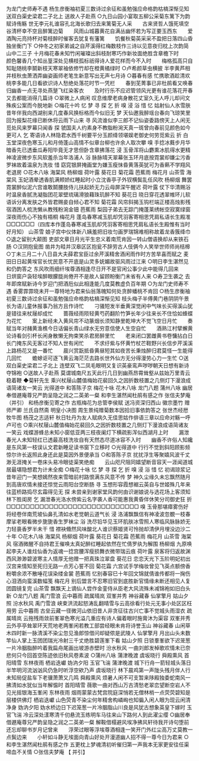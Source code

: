 <!-- { "loadSidebar": true } -->
为龙门史师寿不遇
杨生彦衡袖初夏三数诗过余征和虽勉强应命格韵枯槁深惭见知
送双白渠史梁君二子北上
送故人子赴燕
○九日山园小宴取五柳公采菊东篱下为韵赋诗侑觞
世无李元礼谁容孔北海长歌归去来篱菊无人采　　古来贤哲人饿死填空谷清杯幸不空且醉篱边菊　　风雨山城暮黄花自满丛幽怀若为写正要玉西东　　爱酒陶元亮持杯对菊枝醉时催客去犹复有藩篱　　饥餐秋菊英采采不盈把日落四山昏独坐衡门下
○仲冬之初家弟诚之自芹溪得红梅数枝作三诗以见意夜归枕上次韵简山中二三子
十月梅花春未知竹闲璀璨出斜枝耐寒巧作新妆面绝胜含章檐下时　　颜色馨香几个知丛篁深处见横枝孤标祇得诗人爱花样而今不入时　　梅格孤高只自知耻随桃李鬬新枝天寒翠袖依修竹却在橙黄橘绿时
○卢希颜草虫横披
半李黄芦相并枝秋虫萧洒弄幽姿画师老笔生新意写出无声七月诗
○暮春有感
忙携歌酒趁清欢桃李多能几日看欲识诗人愁绝处落花时节一凭栏　　春到芜菁事已非杜鹃看又唤春归幽香一点无寻处燕蹵飞红染客衣　　及时行乐不应迟管领风光更有谁花落花开春又去都能消得几篇诗
○翠微上人病闲
叹息维摩老病身散花丈室久无人呼儿却问文殊疾公案而今脱地新
○梅花十吟
忆
梦
寻
探
乞
折
嗅
浸
浴
惜
忆
姑射仙人氷雪肤昔年伴我向西湖别来几度春风换标格而今似旧无
梦
天仙邀我醉瑶台春向飞琼笑里回为报梨花缘已断休将云雨下山来
寻
风流谁似李三郎不记仙姿委路傍天上人闲无觅处风来罗幕只闻香
探
虢国夫人约素身不教脂粉涴天真一斑曾向春前见颜色如今更可人
乞
寄语诗人林隐君水西千树要平分玉颜绛领堪娱老御史何劳觅紫云
折
白玉堂深夜色寒玉儿和月倚蓬山高情不似章台柳也许余人取次攀
嗅
手捻冰蕤步月华暗香先已透垂瓜寿阳毕竟无才思但卧含章拂落花
浸
玉骨浑将山麝熏冰肌得水更精神凌波微步东风软羞杀当年洛浦人
浴
脉脉晴天翠幕张玉环月底按霓裳却嫌尘污香罗袜故着温泉为洗妆
惜
窈窕银屏掩画堂为嫌玉瘦怽昏黄落英犹可为香爇不学翔风老退房
○花木八咏
海棠风
杨柳烟
荷叶露
葵花日
菊花霜
芭蕉雨
梅花月
山茶雪
海棠风
玉妃酒晕透香肌满颊娇红睡起时小立沈香亭子外钗横鬓乱任风吹
杨柳烟
舞罢霓裳醉似泥六宫谁敢鬬腰肢侍儿扶起娇无力云母屏深午醒迟
荷叶露
仗下华清赐浴时温泉香腻洗凝脂团花翠壁琉璃滑狼藉珠玑醉不知
葵花日
晓日穿花透翠帷环儿软语诉分离发肤之外皆君赐妾自倾心君不知
菊花霜
风帘斜揭玉钩栏端正楼高烛影残宿酒困人梳洗懒从教残粉涴金钿
芭蕉雨
梨园子弟去无踪门掩蓬莱绣帐空寂寞绿窗深夜雨伤心不独有梧桐
梅花月
蓬岛春寒减玉肌却凭羽客寄相思凭肩私语长生殿准□□□□□□（四库本作蓬岛春寒减玉肌却凭羽客寄相思凭肩私语长生殿惟有当时好月知）
山茶雪
娘子宫中仪体新八姨羞把旧妆匀画罗瑞锦难相称故着龙香簇绛巾
○退之留别大颠图
吏部文章日月光平生忠义着南荒肯因一转山僧语换却从来铁石肠
○汉阴抱瓮图
凿井为畦并汉皋区区抱瓮不辞劳古人伎俩今人笑举世师师尚桔槔
○丁未三月二十八日县大夫薛君宝臣过余芹溪精舍酒闲雨作时方苦旱喜而赋之
麦田日日起黄埃官长忧民意不开底是山灵多妩媚故驱风雨过江来
○明日李生湛然见和仍韵答之
东风吹雨细纤埃尊酒相逢尽日开不是官闲公事少此中能得几回来　　日烘窗户袅轻埃醉眼朦胧尚倦开不是故人留顾盼衡门未省有人来
○寿卫生袭之
去年即席赋新诗今岁迎门把酒卮似此相逢能几度莫教虚负百年期
○为龙门史师寿不遇
香雾霏霏晓未开一尊特地为君来仙翁落魄知何处贪醉蟠桃不肯回
○杨生彦衡袖初夏三数诗过余征和虽勉强应命格韵枯槁深惭见知
枝头梅子半傅黄门巷阴阴午景长为语儿童休报事乃翁方且作诗忙　　刁骚短发半垂黄深觉闲中气味长买得溪山犹是错往来杖屦却成忙　　蔷薇经雨陨轻黄芍药翻阶竹笋长年少往来长不住恰如蜂蝶为花忙　　案上新经未入黄风帘不动篆烟长须知静里乾坤大不觉飞空日月忙　　奏赋当年对赭黄渔樵今日话偏长青山绿水无穷意信使人生空自忙　　酒熟江村擘蠏黄论诗看剑引杯长闲身散懒无拘束笑杀君房醉里忙　　老来闭口罢雌黄书卷慵拈白日长门掩东风无客过不知人世有闲忙　　不求纡紫与怀黄竹杖芒鞋野兴长信步芹溪溪上路杨花又是一番忙　　晨兴赏翫抵昏黄昼短其如夜苦长秉烛醉归君莫怪一生能得几回忙　　蟾蜍讵可逐飞黄云海茫茫去路长世外仙方无分得漫劳心力一生忙
○送双白渠史梁君二子北上
连壁双飞二凤毛眼明又复识英豪鸾声哕哕朝天日想有新诗夺锦袍
○送故人子赴燕
莫谓城南尺五天此行几日到幽燕昂霄耸壑从兹始万里青云稳着鞭
◆菊轩先生
乘兴杖屦山麓值梅始花裴回久之因折数枝置之几侧灯下漫浪成语简诸友一笑云
光得道中
和答陈子京
梅花十咏
花木八咏
龙门八题
蒲州八咏
幽居奉借遯庵尊兄严韵呈隐之润之二英弟一粲
和李生湛然闻杜鹃有感之作
张信夫梦庵（并引）
和杨彦衡见寄之作
古瓶梅花为总管李侯赋
送冯资深归西山
徽宗墨竹
赠师严卿
兰氏自然斋
明皇小决图
周生景纯赠菊数本因拾旧事依韵答之
张世杰经厯牧牛图
杨茂之志适轩
秋日牡丹为友人赋病久无佳思姑作俳语三章以应命对觞一呼卢可也
○乘兴杖屦山麓值梅始花裴回久之因折数枝置之几侧灯下漫浪成语简诸友一笑云
戏蝶游蜂总未知小窗低亚两三枝夜阑灯下横疏影浑似西湖月上时　　漏泄春光人未知轻红已透最高枝洗妆自有天然态尽道冰容不入时　　幽香不许俗人知纔是东风第一枝误认文君新睡足读书窗下立移时
○光得道中
行行不觉到斜阳顾影频惊尔许长返照此身还此是莫因外景便承当
○和答陈子京
扰扰浮生等聚嬉风波千丈渺无涯掩关一卷床头易冷眼徒渠笑绝痴　　云山咫尺阻同嬉望断音容天一涯闻道城居最堪隐想君为计未全痴
○梅花十咏
忆
梦
寻
探
乞
折
嗅
浸
浴
惜
忆
初谒琼浆记昔年迎门一笑想嫣然夜来雪暗前村路恨满东风意不传
梦
神久尘缘久未忘飘然随月到高唐欢情未接还惊觉云雨阳台空断肠
寻
玉想形容霞想裾云英自与世姬殊几年来往蓝桥路捣尽玄霜得见无
探
未尝亲到谢家堂风韵何由识谢娘说与选花场上客须知林下胜闺房
乞
漏泄春光洛水傍紫云名字袭人香可能惠我黄昏伴休笑分司御史狂
折
□□□□□□□□□□□□□□□□□□□□□□□□□□□□
嗅
玉骨那堪瘴雾伤好将经卷伴南荒坡仙鼻孔清如水老觉朝云道气长
浸
洛浦飘飘信有神凌波忽覩一枝春摩挲老眼看微步旎旎香生罗袜尘
浴
洗尽铅华见玉环肌肤冰雪照人寒临风脉脉娇无力轻裛香罗半未干
惜
襟袂翛然风味酸北人谁识蔡姬贤可怜抛却清伊月埋没边沙二十年
○花木八咏
海棠风
杨柳烟
荷叶露
葵花日
菊花霜
芭蕉雨
梅花月
山茶雪
海棠风
宿酒微醒不自持君王催唤太真妃醉红睡起依然在忙倩罗纨为解围
杨柳烟
九原唤起李夫人谁炷仙香为返魂一捻宫腰浑瘦损舞衣微带瑞云痕
荷叶露
泉客将归返故渊西风渺渺碧波寒主人情厚无他赠一把真珠泣翠盘
葵花日
恋恋天光下玉阶明妃初出汉宫来情知至死归无路一点芳心誓不回
菊花霜
六宫试手学梅妆曾见飞英点额傍香粉嚼余浓不散唾花误染缕金裳
芭蕉雨
忆别春容巳十年回文锦就倩谁传都将一掬伤心泪洒向蛮溪数幅笺
梅花月
别后盟言不忍寒旧官到底胜新官情缘未断还相见人复团圆镜复完
山茶雪
飘飘天上谪仙人尝作金銮侍从臣老大风流殊未减锦袍如旧白头新
○龙门八题
禹门雪浪
云中暮雨
疏属晴岚
双峯并秀
神谷藏春
仙掌擎月
姑山夕照
汾水秋风
禹门雪浪
峡束洪流起怒涛乱翻晴雪与云高徐看行处元无事小处区区枉用劳
云中暮雨
古垒云藏一径微河山依旧昔人非贪征往古兴亡事不觉城头雨湿衣
疏属晴岚
云拖残雨敛前峯翠色寒光溢几重应有诗人偏着眼时施膏沐为渠容
双峯并秀
云外亭亭耸翠环天荒地老两峯闲若教工部尝经眼未肯将诗誉玉山
神谷藏春
山闲草木四时新一脉清溪不染尘忽见渔郎惊借问却疑侬是武陵人
仙掌擎月
月出山头未数竿仙人掌上玉团团瑞光冷射三千丈绝胜碧莲峯下看
姑山夕照
日锁羣峯欲下迟茏葱一片冷胭脂醉吟着我扁舟尾画出坡游赤壁时
汾水秋风
一曲刘郎发棹歌欢情未已奈悲何只今回首空陈迹依旧秋风卷素波
○蒲州八咏
蒲津晚渡
虞坂晓行
舜殿熏风
首阳晴雪
东林夜雨
栖岩迭巘
妫汭夕阳
玉官飞湍
蒲津晚渡
城下行舟一箭轻城头落日半竿明河流汹汹风仍急时听浮空欸乃声
虞坂晓行
林下晨鸡第一声陇头残月伴人行未知局促盐车下老骥萧萧又几鸣
舜殿熏风
烦暑人闲不可支暂来陊殿独委蛇南风一拂清如水犹似当年解愠时
首阳晴雪
薇歌一曲对西山万古清愁老翠峦望断空岩人不见光摇银海玉峯闲
东林夜雨
烟雨蒙蒙古梵宫院庭深悄若无僧林梢一点荧荧碧知是层楼供佛灯
栖岩迭巘
山色荧青不染尘何年精舍构嶙峋也知徧入闲人眼为现云闲清净身
妫汭夕阳
妫水桥边日下迟笼葱一片冷胭脂山川良是风犹古想象英皇下嫁时
玉官飞湍
冷云深处漾寒清千仞悬流玉练明车马往来山下路何人到此濯尘缨
○幽居奉借遯庵尊兄严韵呈隐之润之二英弟一粲
解鞍借榻避风埃净拂风轩待我开诗句堕前还忘却聊书岁月记曾来　　浮荣过眼等浮埃尊酒相逢一笑开门外红尘高万丈莫教一点鬓边来　　小轩如斗静无埃面向青山好处开漫道幽人招不得一尊今日为君来
○和李生湛然闻杜鹃有感之作
五更枕上梦魂清初听催归第一声我本无家更安往任渠啼血不关情
○张信夫梦庵 【 并引】
